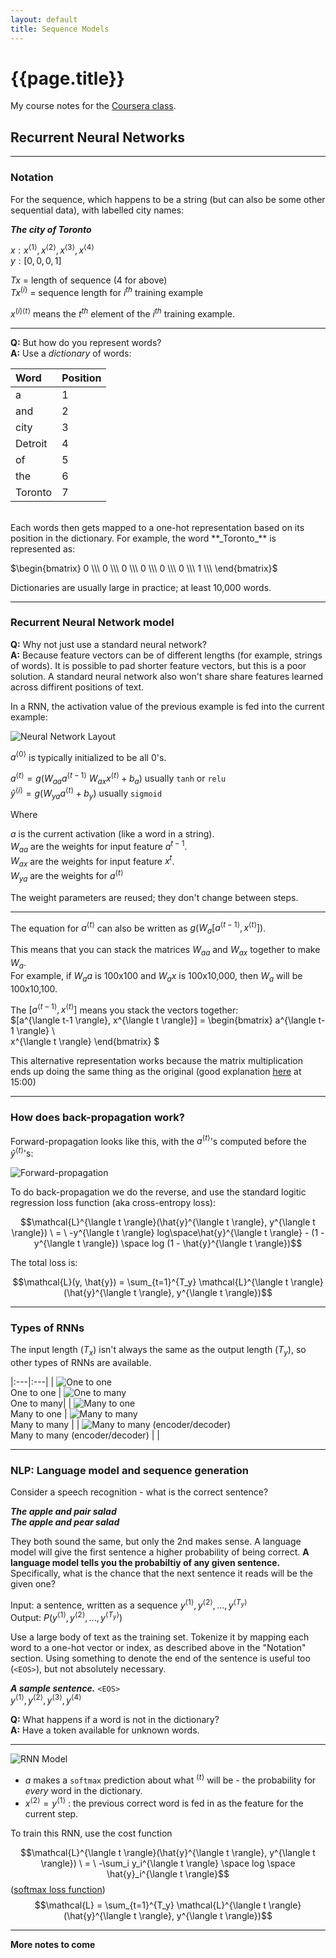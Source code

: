 ```yaml
---
layout: default
title: Sequence Models
---
```


# {{page.title}}

My course notes for the [Coursera class](https://www.coursera.org/learn/nlp-sequence-models).

## Recurrent Neural Networks
---
### Notation

For the sequence, which happens to be a string (but can also be some other sequential data),
with labelled city names:

**_The city of Toronto_**
  
$x: x^{\langle 1 \rangle}, x^{\langle 2 \rangle}, x^{\langle 3 \rangle}, x^{\langle 4 \rangle}$  
$y: [0, 0, 0, 1]$  

$Tx$ = length of sequence (4 for above)  
$Tx^{(i)}$ = sequence length for $i^{th}$ training example  

$x^{(i)\langle t \rangle}$ means the $t^{th}$ element of the $i^{th}$ training example. 

---

**Q:** But how do you represent words?  
**A:** Use a _dictionary_ of words:


| **Word** | **Position** |
|:---|:---|
| a | 1 |
| and  | 2 |
| city | 3 |
| Detroit | 4 |
| of | 5 |
| the | 6 |
| Toronto | 7 |

<br>
Each words then gets mapped to a one-hot representation based on its position in the dictionary.
For example, the word **_Toronto_** is represented as:

$\begin{bmatrix}
0 \\\
0 \\\
0 \\\
0 \\\
0 \\\
0 \\\
1 \\\
\end{bmatrix}$

Dictionaries are usually large in practice; at least 10,000 words.

---

### Recurrent Neural Network model

**Q:** Why not just use a standard neural network?  
**A:** Because feature vectors can be of different lengths (for example, strings of words). It is possible to
pad shorter feature vectors, but this is a poor solution. A standard neural network also won't share share features learned across diffirent positions of text.

In a RNN, the activation value of the previous example is fed into the current example: 

![Neural Network Layout](/assets/study-notes/sequence-models/0.png)

$a^{\langle 0 \rangle}$ is typically initialized to be all 0's.  

$a^{\langle t \rangle} = g(W_{aa} a^{\langle t-1 \rangle} \ W_{ax} x^{\langle t \rangle} + b_a)$ usually `tanh` or `relu`  
$\hat{y}^{\langle i \rangle} = g(W_{ya} a^{\langle t \rangle} + b_y)$ usually `sigmoid`  

Where  

$a$ is the current activation (like a word in a string).    
$W_{aa}$ are the weights for input feature $a^{t-1}$.   
$W_{ax}$ are the weights for input feature $x^{t}$.  
$W_{ya}$ are the weights for $a^{\langle t \rangle}$  

The weight parameters are reused; they don't change between steps.

---

The equation for $a^{\langle t \rangle}$ can also be written as $g(W_a[a^{\langle t-1 \rangle}, x^{\langle t \rangle}])$.  

This means that you can stack the matrices $W_{aa}$ and $W_{ax}$ together to make $W_a$.  
For example, if $W_aa$ is 100x100 and $W_ax$ is 100x10,000, then $W_a$ will be 100x10,100. 

The $[a^{\langle t-1 \rangle}, x^{\langle t \rangle}]$ means you stack the vectors together:  
$[a^{\langle t-1 \rangle}, x^{\langle t \rangle}] = \begin{bmatrix}
a^{\langle t-1 \rangle} \\\
x^{\langle t \rangle}
\end{bmatrix}
$

This alternative representation works because the matrix multiplication ends up doing the same thing as the original
(good explanation [here](https://www.coursera.org/learn/nlp-sequence-models/lecture/ftkzt/recurrent-neural-network-model) at 15:00)

---

### How does back-propagation work?

Forward-propagation looks like this, with the $a^{\langle t \rangle}$'s computed before the $\hat{y}^{\langle t \rangle}$'s:

![Forward-propagation](/assets/study-notes/sequence-models/1.png)  

To do back-propagation we do the reverse, and use the standard logitic regression loss function (aka cross-entropy loss):

$$\mathcal{L}^{\langle t \rangle}(\hat{y}^{\langle t \rangle}, y^{\langle t \rangle}) \
= \
-y^{\langle t \rangle} log\space\hat{y}^{\langle t \rangle} - (1 - y^{\langle t \rangle}) \space log (1 - \hat{y}^{\langle t \rangle})$$

The total loss is:  

$$\mathcal{L}(y, \hat{y}) = \sum_{t=1}^{T_y} \mathcal{L}^{\langle t \rangle}(\hat{y}^{\langle t \rangle}, y^{\langle t \rangle})$$

---

### Types of RNNs

The input length ($T_x$) isn't always the same as the output length ($T_y$), so other types of RNNs are available.

|:---|:---|
| ![One to one](/assets/study-notes/sequence-models/one-to-one.png)<br>One to one  | ![One to many](/assets/study-notes/sequence-models/one-to-many.png)<br>One to many|
| ![Many to one](/assets/study-notes/sequence-models/many-to-one.png)<br>Many to one | ![Many to many](/assets/study-notes/sequence-models/many-to-many.png)<br>Many to many |
| ![Many to many (encoder/decoder)](/assets/study-notes/sequence-models/many-to-many-encoder-decoder.png)<br>Many to many (encoder/decoder) |  |

---

### NLP: Language model and sequence generation

Consider a speech recognition - what is the correct sentence?

**_The apple and pair salad_**  
**_The apple and pear salad_**  

They both sound the same, but only the 2nd makes sense. A language model will give the first sentence a higher probability of being correct.
**A language model tells you the probabiltiy of any given sentence.** Specifically, what is the chance that the next sentence it reads will be the given one?  

Input: a sentence, written as a sequence $y^{\langle 1 \rangle}, y^{\langle 2 \rangle}, ..., y^{\langle T_y \rangle}$  
Output: $P(y^{\langle 1 \rangle}, y^{\langle 2 \rangle}, ..., y^{\langle T_y \rangle})$

Use a large body of text as the training set. Tokenize it by mapping each word to a one-hot vector or index, as described above in the "Notation" section.
Using something to denote the end of the sentence is useful too (`<EOS>`), but not absolutely necessary.

**_A sample sentence._** `<EOS>`  
$y^{\langle 1 \rangle}, y^{\langle 2 \rangle}, y^{\langle 3 \rangle}, y^{\langle 4 \rangle}$

**Q:** What happens if a word is not in the dictionary?  
**A:** Have a token available for unknown words.

---

![RNN Model](/assets/study-notes/sequence-models/2.png)

- $a$ makes a `softmax` prediction about what $^{\langle t \rangle}$ will be - the probability for _every_ word in the dictionary.  
- $x^{\langle 2 \rangle} = y^{\langle 1 \rangle}$ : the previous correct word is fed in as the feature for the current step.

To train this RNN, use the cost function  

$$\mathcal{L}^{\langle t \rangle}(\hat{y}^{\langle t \rangle}, y^{\langle t \rangle}) \
= \
-\sum_i y_i^{\langle t \rangle} \space log \space \hat{y}_i^{\langle t \rangle}$$ ([softmax loss function](https://eli.thegreenplace.net/2016/the-softmax-function-and-its-derivative/))  
$$\mathcal{L} = \sum_{t=1}^{T_y} \mathcal{L}^{\langle t \rangle}(\hat{y}^{\langle t \rangle}, y^{\langle t \rangle})$$

---
**More notes to come**